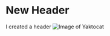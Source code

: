 # New Header
I created a header
![Image of Yaktocat](https://octodex.github.com/images/yaktocat.png)
